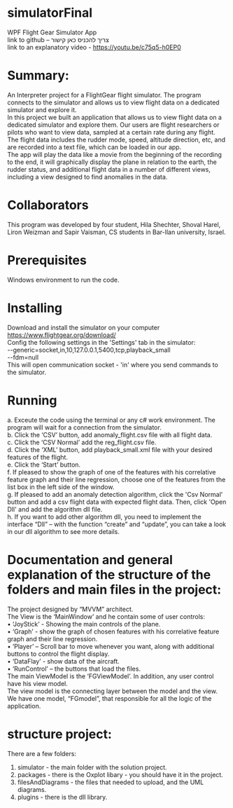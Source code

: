# simulatorFinal

WPF Flight Gear Simulator App  
link to github –  צריך להכניס כאן קישור  
link to an explanatory video - https://youtu.be/c75q5-h0EP0  
# Summary:
An Interpreter project for a FlightGear flight simulator. The program connects to the simulator and allows us to view flight data on a dedicated simulator and explore it.  
In this project we built an application that allows us to view flight data on a dedicated simulator and explore them. Our users are flight researchers or pilots who want to view data, sampled at a certain rate during any flight.  
The flight data includes the rudder mode, speed, altitude direction, etc, and are recorded into a text file, which can be loaded in our app.  
The app will play the data like a movie from the beginning of the recording to the end, it will graphically display the plane in relation to the earth, the rudder status, and additional flight data in a number of different views, including a view designed to find anomalies in the data.  
# Collaborators
This program was developed by four student, Hila Shechter, Shoval Harel, Liron Weizman and Sapir Vaisman, CS students in Bar-Ilan university, Israel.  
# Prerequisites
Windows environment to run the code.
# Installing
Download and install the simulator on your computer https://www.flightgear.org/download/   
Config the following settings in the 'Settings' tab in the simulator:  
  --generic=socket,in,10,127.0.0.1,5400,tcp,playback_small  
  --fdm=null  
This will open communication socket - 'in' where you send commands to the simulator.  
# Running
a.	Exceute the code using the terminal or any c# work environment. The program will wait for a connection from the simulator.  
b.	Click the ‘CSV’ button, add anomaly_flight.csv file with all flight data.  
c.	Click the ‘CSV Normal’ add the reg_flight.csv file.  
d.	Click the ‘XML’ button, add playback_small.xml file with your desired features of the flight.  
e.	Click the ‘Start’ button.   
f.	If pleased to show the graph of one of the features with his correlative feature graph and their line regression, choose one of the features from the list box in the left side of the window.  
g.	If pleased to add an anomaly detection algorithm, click the 'Csv Normal' button and add a csv flight data with expected flight data. Then, click 'Open Dll' and add the algorithm dll file.  
h.	If you want to add other algorithm dll, you need to implement the interface “Dll” – with the function “create” and “update”, you can take a look in our dll algorithm to see more details.  

# Documentation and general explanation of the structure of the folders and main files in the project:
The project designed by “MVVM” architect.  
The View is the ‘MainWindow’ and he contain some of user controls:  
•	‘JoyStick’ - Showing the main controls of the plane.  
•	‘Graph’ - show the graph of chosen features with his correlative feature graph and their line regression.  
•	‘Player’ – Scroll bar to move whenever you want, along with additional buttons to control the flight display.  
•	‘DataFlay’ - show data of the aircraft.  
•	‘RunControl’ – the buttons that load the files.  
The main ViewModel is the ‘FGViewModel’.  In addition, any user control have his view model.  
The view model is the  connecting layer between the model and the view.  
We have one  model,  “FGmodel”,  that responsible for all the logic of the application.  

# structure project:
There are a few folders:  
1. simulator -  the main folder with the solution project.  
2. packages  - there is the Oxplot libary - you should have it in the project.  
3. filesAndDiagrams -  the files that needed to upload, and the UML diagrams.  
4. plugins - there is the dll library.  





